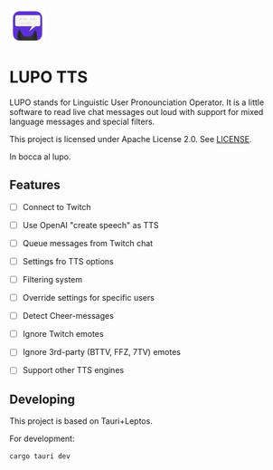 <img src="tail/Icon-Lupo-TTS.svg" alt="logo" width="64" />

# LUPO TTS

LUPO stands for Linguistic User Pronounciation Operator. It is a little software to read live chat messages out loud with support for mixed language messages and special filters.

This project is licensed under Apache License 2.0. See [LICENSE](LICENSE).

In bocca al lupo.

## Features

- [ ] Connect to Twitch
- [ ] Use OpenAI "create speech" as TTS
- [ ] Queue messages from Twitch chat
- [ ] Settings fro TTS options
- [ ] Filtering system
- [ ] Override settings for specific users
- [ ] Detect Cheer-messages
- [ ] Ignore Twitch emotes
- [ ] Ignore 3rd-party (BTTV, FFZ, 7TV) emotes
- [ ] Support other TTS engines


## Developing

This project is based on Tauri+Leptos.

For development:

    cargo tauri dev
